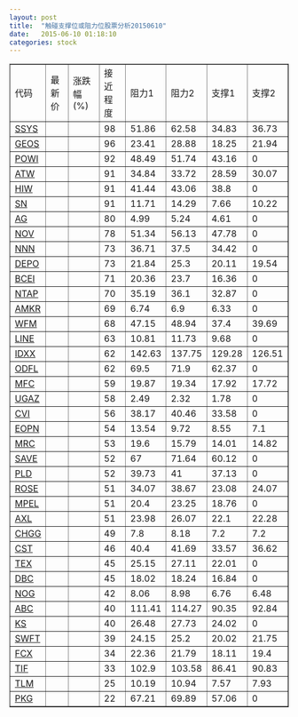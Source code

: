 ```yaml
---
layout: post
title:  "触碰支撑位或阻力位股票分析20150610"
date:   2015-06-10 01:18:10
categories: stock
---
```

<script type="text/javascript">
var stockList = []
stockList.push('gb_ssys');
stockList.push('gb_geos');
stockList.push('gb_powi');
stockList.push('gb_atw');
stockList.push('gb_hiw');
stockList.push('gb_sn');
stockList.push('gb_ag');
stockList.push('gb_nov');
stockList.push('gb_nnn');
stockList.push('gb_depo');
stockList.push('gb_bcei');
stockList.push('gb_ntap');
stockList.push('gb_amkr');
stockList.push('gb_wfm');
stockList.push('gb_line');
stockList.push('gb_idxx');
stockList.push('gb_odfl');
stockList.push('gb_mfc');
stockList.push('gb_ugaz');
stockList.push('gb_cvi');
stockList.push('gb_eopn');
stockList.push('gb_mrc');
stockList.push('gb_save');
stockList.push('gb_pld');
stockList.push('gb_rose');
stockList.push('gb_mpel');
stockList.push('gb_axl');
stockList.push('gb_chgg');
stockList.push('gb_cst');
stockList.push('gb_tex');
stockList.push('gb_dbc');
stockList.push('gb_nog');
stockList.push('gb_abc');
stockList.push('gb_ks');
stockList.push('gb_swft');
stockList.push('gb_fcx');
stockList.push('gb_tif');
stockList.push('gb_tlm');
stockList.push('gb_pkg');
</script>
<table border="1">
 <tr>
 <td>代码</td>
 <td>最新价</td>
 <td>涨跌幅(%)</td>
 <td>接近程度</td>
 <td>阻力1</td>
 <td>阻力2</td>
 <td>支撑1</td>
 <td>支撑2</td>
</tr>
  <tr id="ssys" class="green">
  <td><a href="http://stock.finance.sina.com.cn/usstock/quotes/SSYS.html" target="_blank">SSYS</a></td><td></td><td></td><td>98</td><td>51.86</td><td>62.58</td><td>34.83</td><td>36.73</td></tr>
  <tr id="geos" class="red">
  <td><a href="http://stock.finance.sina.com.cn/usstock/quotes/GEOS.html" target="_blank">GEOS</a></td><td></td><td></td><td>96</td><td>23.41</td><td>28.88</td><td>18.25</td><td>21.94</td></tr>
  <tr id="powi" class="red">
  <td><a href="http://stock.finance.sina.com.cn/usstock/quotes/POWI.html" target="_blank">POWI</a></td><td></td><td></td><td>92</td><td>48.49</td><td>51.74</td><td>43.16</td><td>0</td></tr>
  <tr id="atw" class="green">
  <td><a href="http://stock.finance.sina.com.cn/usstock/quotes/ATW.html" target="_blank">ATW</a></td><td></td><td></td><td>91</td><td>34.84</td><td>33.72</td><td>28.59</td><td>30.07</td></tr>
  <tr id="hiw" class="red">
  <td><a href="http://stock.finance.sina.com.cn/usstock/quotes/HIW.html" target="_blank">HIW</a></td><td></td><td></td><td>91</td><td>41.44</td><td>43.06</td><td>38.8</td><td>0</td></tr>
  <tr id="sn" class="green">
  <td><a href="http://stock.finance.sina.com.cn/usstock/quotes/SN.html" target="_blank">SN</a></td><td></td><td></td><td>91</td><td>11.71</td><td>14.29</td><td>7.66</td><td>10.22</td></tr>
  <tr id="ag" class="red">
  <td><a href="http://stock.finance.sina.com.cn/usstock/quotes/AG.html" target="_blank">AG</a></td><td></td><td></td><td>80</td><td>4.99</td><td>5.24</td><td>4.61</td><td>0</td></tr>
  <tr id="nov" class="green">
  <td><a href="http://stock.finance.sina.com.cn/usstock/quotes/NOV.html" target="_blank">NOV</a></td><td></td><td></td><td>78</td><td>51.34</td><td>56.13</td><td>47.78</td><td>0</td></tr>
  <tr id="nnn" class="red">
  <td><a href="http://stock.finance.sina.com.cn/usstock/quotes/NNN.html" target="_blank">NNN</a></td><td></td><td></td><td>73</td><td>36.71</td><td>37.5</td><td>34.42</td><td>0</td></tr>
  <tr id="depo" class="red">
  <td><a href="http://stock.finance.sina.com.cn/usstock/quotes/DEPO.html" target="_blank">DEPO</a></td><td></td><td></td><td>73</td><td>21.84</td><td>25.3</td><td>20.11</td><td>19.54</td></tr>
  <tr id="bcei" class="red">
  <td><a href="http://stock.finance.sina.com.cn/usstock/quotes/BCEI.html" target="_blank">BCEI</a></td><td></td><td></td><td>71</td><td>20.36</td><td>23.7</td><td>16.36</td><td>0</td></tr>
  <tr id="ntap" class="green">
  <td><a href="http://stock.finance.sina.com.cn/usstock/quotes/NTAP.html" target="_blank">NTAP</a></td><td></td><td></td><td>70</td><td>35.19</td><td>36.1</td><td>32.87</td><td>0</td></tr>
  <tr id="amkr" class="green">
  <td><a href="http://stock.finance.sina.com.cn/usstock/quotes/AMKR.html" target="_blank">AMKR</a></td><td></td><td></td><td>69</td><td>6.74</td><td>6.9</td><td>6.33</td><td>0</td></tr>
  <tr id="wfm" class="green">
  <td><a href="http://stock.finance.sina.com.cn/usstock/quotes/WFM.html" target="_blank">WFM</a></td><td></td><td></td><td>68</td><td>47.15</td><td>48.94</td><td>37.4</td><td>39.69</td></tr>
  <tr id="line" class="red">
  <td><a href="http://stock.finance.sina.com.cn/usstock/quotes/LINE.html" target="_blank">LINE</a></td><td></td><td></td><td>63</td><td>10.81</td><td>11.73</td><td>9.68</td><td>0</td></tr>
  <tr id="idxx" class="green">
  <td><a href="http://stock.finance.sina.com.cn/usstock/quotes/IDXX.html" target="_blank">IDXX</a></td><td></td><td></td><td>62</td><td>142.63</td><td>137.75</td><td>129.28</td><td>126.51</td></tr>
  <tr id="odfl" class="red">
  <td><a href="http://stock.finance.sina.com.cn/usstock/quotes/ODFL.html" target="_blank">ODFL</a></td><td></td><td></td><td>62</td><td>69.5</td><td>71.9</td><td>62.37</td><td>0</td></tr>
  <tr id="mfc" class="red">
  <td><a href="http://stock.finance.sina.com.cn/usstock/quotes/MFC.html" target="_blank">MFC</a></td><td></td><td></td><td>59</td><td>19.87</td><td>19.34</td><td>17.92</td><td>17.72</td></tr>
  <tr id="ugaz" class="red">
  <td><a href="http://stock.finance.sina.com.cn/usstock/quotes/UGAZ.html" target="_blank">UGAZ</a></td><td></td><td></td><td>58</td><td>2.49</td><td>2.32</td><td>1.78</td><td>0</td></tr>
  <tr id="cvi" class="red">
  <td><a href="http://stock.finance.sina.com.cn/usstock/quotes/CVI.html" target="_blank">CVI</a></td><td></td><td></td><td>56</td><td>38.17</td><td>40.46</td><td>33.58</td><td>0</td></tr>
  <tr id="eopn" class="green">
  <td><a href="http://stock.finance.sina.com.cn/usstock/quotes/EOPN.html" target="_blank">EOPN</a></td><td></td><td></td><td>54</td><td>13.54</td><td>9.72</td><td>8.55</td><td>7.1</td></tr>
  <tr id="mrc" class="green">
  <td><a href="http://stock.finance.sina.com.cn/usstock/quotes/MRC.html" target="_blank">MRC</a></td><td></td><td></td><td>53</td><td>19.6</td><td>15.79</td><td>14.01</td><td>14.82</td></tr>
  <tr id="save" class="green">
  <td><a href="http://stock.finance.sina.com.cn/usstock/quotes/SAVE.html" target="_blank">SAVE</a></td><td></td><td></td><td>52</td><td>67</td><td>71.64</td><td>60.12</td><td>0</td></tr>
  <tr id="pld" class="red">
  <td><a href="http://stock.finance.sina.com.cn/usstock/quotes/PLD.html" target="_blank">PLD</a></td><td></td><td></td><td>52</td><td>39.73</td><td>41</td><td>37.13</td><td>0</td></tr>
  <tr id="rose" class="green">
  <td><a href="http://stock.finance.sina.com.cn/usstock/quotes/ROSE.html" target="_blank">ROSE</a></td><td></td><td></td><td>51</td><td>34.07</td><td>38.67</td><td>23.08</td><td>24.07</td></tr>
  <tr id="mpel" class="red">
  <td><a href="http://stock.finance.sina.com.cn/usstock/quotes/MPEL.html" target="_blank">MPEL</a></td><td></td><td></td><td>51</td><td>20.4</td><td>23.25</td><td>18.76</td><td>0</td></tr>
  <tr id="axl" class="green">
  <td><a href="http://stock.finance.sina.com.cn/usstock/quotes/AXL.html" target="_blank">AXL</a></td><td></td><td></td><td>51</td><td>23.98</td><td>26.07</td><td>22.1</td><td>22.28</td></tr>
  <tr id="chgg" class="red">
  <td><a href="http://stock.finance.sina.com.cn/usstock/quotes/CHGG.html" target="_blank">CHGG</a></td><td></td><td></td><td>49</td><td>7.8</td><td>8.18</td><td>7.2</td><td>7.2</td></tr>
  <tr id="cst" class="red">
  <td><a href="http://stock.finance.sina.com.cn/usstock/quotes/CST.html" target="_blank">CST</a></td><td></td><td></td><td>46</td><td>40.4</td><td>41.69</td><td>33.57</td><td>36.62</td></tr>
  <tr id="tex" class="red">
  <td><a href="http://stock.finance.sina.com.cn/usstock/quotes/TEX.html" target="_blank">TEX</a></td><td></td><td></td><td>45</td><td>25.15</td><td>27.11</td><td>22.01</td><td>0</td></tr>
  <tr id="dbc" class="red">
  <td><a href="http://stock.finance.sina.com.cn/usstock/quotes/DBC.html" target="_blank">DBC</a></td><td></td><td></td><td>45</td><td>18.02</td><td>18.24</td><td>16.84</td><td>0</td></tr>
  <tr id="nog" class="green">
  <td><a href="http://stock.finance.sina.com.cn/usstock/quotes/NOG.html" target="_blank">NOG</a></td><td></td><td></td><td>42</td><td>8.06</td><td>8.98</td><td>6.76</td><td>6.48</td></tr>
  <tr id="abc" class="red">
  <td><a href="http://stock.finance.sina.com.cn/usstock/quotes/ABC.html" target="_blank">ABC</a></td><td></td><td></td><td>40</td><td>111.41</td><td>114.27</td><td>90.35</td><td>92.84</td></tr>
  <tr id="ks" class="red">
  <td><a href="http://stock.finance.sina.com.cn/usstock/quotes/KS.html" target="_blank">KS</a></td><td></td><td></td><td>40</td><td>26.48</td><td>27.73</td><td>24.02</td><td>0</td></tr>
  <tr id="swft" class="red">
  <td><a href="http://stock.finance.sina.com.cn/usstock/quotes/SWFT.html" target="_blank">SWFT</a></td><td></td><td></td><td>39</td><td>24.15</td><td>25.2</td><td>20.02</td><td>21.75</td></tr>
  <tr id="fcx" class="green">
  <td><a href="http://stock.finance.sina.com.cn/usstock/quotes/FCX.html" target="_blank">FCX</a></td><td></td><td></td><td>34</td><td>22.36</td><td>21.79</td><td>18.11</td><td>19.4</td></tr>
  <tr id="tif" class="green">
  <td><a href="http://stock.finance.sina.com.cn/usstock/quotes/TIF.html" target="_blank">TIF</a></td><td></td><td></td><td>33</td><td>102.9</td><td>103.58</td><td>86.41</td><td>90.83</td></tr>
  <tr id="tlm" class="green">
  <td><a href="http://stock.finance.sina.com.cn/usstock/quotes/TLM.html" target="_blank">TLM</a></td><td></td><td></td><td>25</td><td>10.19</td><td>10.94</td><td>7.57</td><td>7.93</td></tr>
  <tr id="pkg" class="red">
  <td><a href="http://stock.finance.sina.com.cn/usstock/quotes/PKG.html" target="_blank">PKG</a></td><td></td><td></td><td>22</td><td>67.21</td><td>69.89</td><td>57.06</td><td>0</td></tr>
</table>
